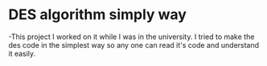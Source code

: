# DES algorithm simply way

-This project I worked on it while I was in the university.
I tried to make the des code in the simplest way so any one can read it's code and understand it easily.
